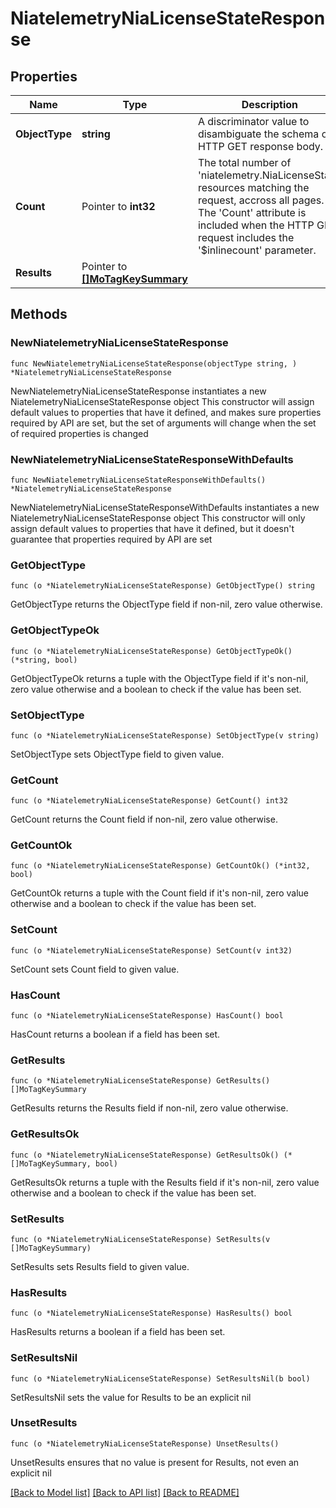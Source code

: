 # NiatelemetryNiaLicenseStateResponse

## Properties

Name | Type | Description | Notes
------------ | ------------- | ------------- | -------------
**ObjectType** | **string** | A discriminator value to disambiguate the schema of a HTTP GET response body. | 
**Count** | Pointer to **int32** | The total number of &#39;niatelemetry.NiaLicenseState&#39; resources matching the request, accross all pages. The &#39;Count&#39; attribute is included when the HTTP GET request includes the &#39;$inlinecount&#39; parameter. | [optional] 
**Results** | Pointer to [**[]MoTagKeySummary**](mo.TagKeySummary.md) |  | [optional] 

## Methods

### NewNiatelemetryNiaLicenseStateResponse

`func NewNiatelemetryNiaLicenseStateResponse(objectType string, ) *NiatelemetryNiaLicenseStateResponse`

NewNiatelemetryNiaLicenseStateResponse instantiates a new NiatelemetryNiaLicenseStateResponse object
This constructor will assign default values to properties that have it defined,
and makes sure properties required by API are set, but the set of arguments
will change when the set of required properties is changed

### NewNiatelemetryNiaLicenseStateResponseWithDefaults

`func NewNiatelemetryNiaLicenseStateResponseWithDefaults() *NiatelemetryNiaLicenseStateResponse`

NewNiatelemetryNiaLicenseStateResponseWithDefaults instantiates a new NiatelemetryNiaLicenseStateResponse object
This constructor will only assign default values to properties that have it defined,
but it doesn't guarantee that properties required by API are set

### GetObjectType

`func (o *NiatelemetryNiaLicenseStateResponse) GetObjectType() string`

GetObjectType returns the ObjectType field if non-nil, zero value otherwise.

### GetObjectTypeOk

`func (o *NiatelemetryNiaLicenseStateResponse) GetObjectTypeOk() (*string, bool)`

GetObjectTypeOk returns a tuple with the ObjectType field if it's non-nil, zero value otherwise
and a boolean to check if the value has been set.

### SetObjectType

`func (o *NiatelemetryNiaLicenseStateResponse) SetObjectType(v string)`

SetObjectType sets ObjectType field to given value.


### GetCount

`func (o *NiatelemetryNiaLicenseStateResponse) GetCount() int32`

GetCount returns the Count field if non-nil, zero value otherwise.

### GetCountOk

`func (o *NiatelemetryNiaLicenseStateResponse) GetCountOk() (*int32, bool)`

GetCountOk returns a tuple with the Count field if it's non-nil, zero value otherwise
and a boolean to check if the value has been set.

### SetCount

`func (o *NiatelemetryNiaLicenseStateResponse) SetCount(v int32)`

SetCount sets Count field to given value.

### HasCount

`func (o *NiatelemetryNiaLicenseStateResponse) HasCount() bool`

HasCount returns a boolean if a field has been set.

### GetResults

`func (o *NiatelemetryNiaLicenseStateResponse) GetResults() []MoTagKeySummary`

GetResults returns the Results field if non-nil, zero value otherwise.

### GetResultsOk

`func (o *NiatelemetryNiaLicenseStateResponse) GetResultsOk() (*[]MoTagKeySummary, bool)`

GetResultsOk returns a tuple with the Results field if it's non-nil, zero value otherwise
and a boolean to check if the value has been set.

### SetResults

`func (o *NiatelemetryNiaLicenseStateResponse) SetResults(v []MoTagKeySummary)`

SetResults sets Results field to given value.

### HasResults

`func (o *NiatelemetryNiaLicenseStateResponse) HasResults() bool`

HasResults returns a boolean if a field has been set.

### SetResultsNil

`func (o *NiatelemetryNiaLicenseStateResponse) SetResultsNil(b bool)`

 SetResultsNil sets the value for Results to be an explicit nil

### UnsetResults
`func (o *NiatelemetryNiaLicenseStateResponse) UnsetResults()`

UnsetResults ensures that no value is present for Results, not even an explicit nil

[[Back to Model list]](../README.md#documentation-for-models) [[Back to API list]](../README.md#documentation-for-api-endpoints) [[Back to README]](../README.md)



